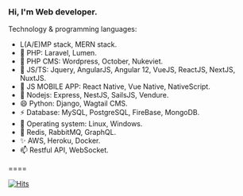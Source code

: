### Hi, I'm Web developer.

Technology & programming languages:
- L(A/E)MP stack, MERN stack.
- 🔭 PHP: Laravel, Lumen.
- 🌱 PHP CMS: Wordpress, October, Nukeviet.
- 👯 JS/TS: Jquery, AngularJS, Angular 12, VueJS, ReactJS, NextJS, NuxtJS.
- 💬 JS MOBILE APP: React Native, Vue Native, NativeScript.
- 👋 Nodejs: Express, NestJS, SailsJS, Vendure.
- 😄 Python: Django, Wagtail CMS.
- ⚡ Database: MySQL, PostgreSQL, FireBase, MongoDB.
- 👋 Operating system: Linux, Windows.
- 🔭 Redis, RabbitMQ, GraphQL.
- ✨ AWS, Heroku, Docker.
- 📫 Restful API, WebSocket.

====

[![Hits](https://hits.seeyoufarm.com/api/count/incr/badge.svg?url=https%3A%2F%2Fgithub.com%2Ftjennt&count_bg=%2373BDD5&title_bg=%23497E63&icon=xmpp.svg&icon_color=%23E7E7E7&title=VISITORS&edge_flat=true)](https://github.com/tjennt)
